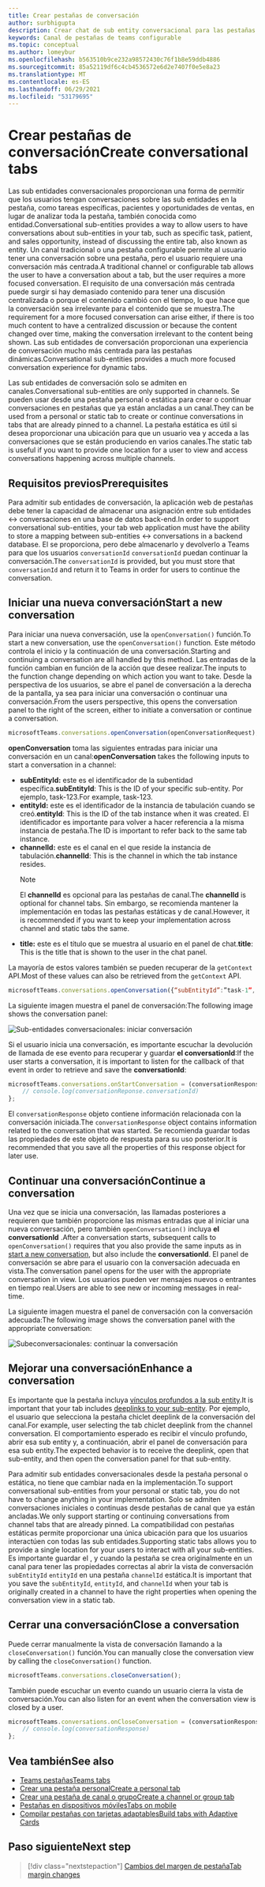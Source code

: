 ```yaml
---
title: Crear pestañas de conversación
author: surbhigupta
description: Crear chat de sub entity conversacional para las pestañas del canal
keywords: Canal de pestañas de teams configurable
ms.topic: conceptual
ms.author: lomeybur
ms.openlocfilehash: b563510b9ce232a98572430c76f1b8e59ddb4886
ms.sourcegitcommit: 85a52119df6c4cb4536572e6d2e7407f0e5e8a23
ms.translationtype: MT
ms.contentlocale: es-ES
ms.lasthandoff: 06/29/2021
ms.locfileid: "53179695"
---
```

# <a name="create-conversational-tabs"></a><span data-ttu-id="17e03-104">Crear pestañas de conversación</span><span class="sxs-lookup"><span data-stu-id="17e03-104">Create conversational tabs</span></span>

<span data-ttu-id="17e03-105">Las sub entidades conversacionales proporcionan una forma de permitir que los usuarios tengan conversaciones sobre las sub entidades en la pestaña, como tareas específicas, pacientes y oportunidades de ventas, en lugar de analizar toda la pestaña, también conocida como entidad.</span><span class="sxs-lookup"><span data-stu-id="17e03-105">Conversational sub-entities provides a way to allow users to have conversations about sub-entities in your tab, such as specific task, patient, and sales opportunity, instead of discussing the entire tab, also known as entity.</span></span> <span data-ttu-id="17e03-106">Un canal tradicional o una pestaña configurable permite al usuario tener una conversación sobre una pestaña, pero el usuario requiere una conversación más centrada.</span><span class="sxs-lookup"><span data-stu-id="17e03-106">A traditional channel or configurable tab allows the user to have a conversation about a tab, but the user requires a more focused conversation.</span></span> <span data-ttu-id="17e03-107">El requisito de una conversación más centrada puede surgir si hay demasiado contenido para tener una discusión centralizada o porque el contenido cambió con el tiempo, lo que hace que la conversación sea irrelevante para el contenido que se muestra.</span><span class="sxs-lookup"><span data-stu-id="17e03-107">The requirement for a more focused conversation can arise either, if there is too much content to have a centralized discussion or because the content changed over time, making the conversation irrelevant to the content being shown.</span></span> <span data-ttu-id="17e03-108">Las sub entidades de conversación proporcionan una experiencia de conversación mucho más centrada para las pestañas dinámicas.</span><span class="sxs-lookup"><span data-stu-id="17e03-108">Conversational sub-entities provides a much more focused conversation experience for dynamic tabs.</span></span>

<span data-ttu-id="17e03-109">Las sub entidades de conversación solo se admiten en canales.</span><span class="sxs-lookup"><span data-stu-id="17e03-109">Conversational sub-entities are only supported in channels.</span></span> <span data-ttu-id="17e03-110">Se pueden usar desde una pestaña personal o estática para crear o continuar conversaciones en pestañas que ya están ancladas a un canal.</span><span class="sxs-lookup"><span data-stu-id="17e03-110">They can be used from a personal or static tab to create or continue conversations in tabs that are already pinned to a channel.</span></span> <span data-ttu-id="17e03-111">La pestaña estática es útil si desea proporcionar una ubicación para que un usuario vea y acceda a las conversaciones que se están produciendo en varios canales.</span><span class="sxs-lookup"><span data-stu-id="17e03-111">The static tab is useful if you want to provide one location for a user to view and access conversations happening across multiple channels.</span></span>

## <a name="prerequisites"></a><span data-ttu-id="17e03-112">Requisitos previos</span><span class="sxs-lookup"><span data-stu-id="17e03-112">Prerequisites</span></span>

<span data-ttu-id="17e03-113">Para admitir sub entidades de conversación, la aplicación web de pestañas debe tener la capacidad de almacenar una asignación entre sub entidades ↔ conversaciones en una base de datos back-end.</span><span class="sxs-lookup"><span data-stu-id="17e03-113">In order to support conversational sub-entities, your tab web application must have the ability to store a mapping between sub-entities ↔ conversations in a backend database.</span></span> <span data-ttu-id="17e03-114">El se proporciona, pero debe almacenarlo y devolverlo a Teams para que los usuarios `conversationId` `conversationId` puedan continuar la conversación.</span><span class="sxs-lookup"><span data-stu-id="17e03-114">The `conversationId` is provided, but you must store that `conversationId` and return it to Teams in order for users to continue the conversation.</span></span>

## <a name="start-a-new-conversation"></a><span data-ttu-id="17e03-115">Iniciar una nueva conversación</span><span class="sxs-lookup"><span data-stu-id="17e03-115">Start a new conversation</span></span>

<span data-ttu-id="17e03-116">Para iniciar una nueva conversación, use la `openConversation()` función.</span><span class="sxs-lookup"><span data-stu-id="17e03-116">To start a new conversation, use the `openConversation()` function.</span></span> <span data-ttu-id="17e03-117">Este método controla el inicio y la continuación de una conversación.</span><span class="sxs-lookup"><span data-stu-id="17e03-117">Starting and continuing a conversation are all handled by this method.</span></span> <span data-ttu-id="17e03-118">Las entradas de la función cambian en función de la acción que desee realizar.</span><span class="sxs-lookup"><span data-stu-id="17e03-118">The inputs to the function change depending on which action you want to take.</span></span> <span data-ttu-id="17e03-119">Desde la perspectiva de los usuarios, se abre el panel de conversación a la derecha de la pantalla, ya sea para iniciar una conversación o continuar una conversación.</span><span class="sxs-lookup"><span data-stu-id="17e03-119">From the users perspective, this opens the conversation panel to the right of the screen, either to initiate a conversation or continue a conversation.</span></span>

``` javascript
microsoftTeams.conversations.openConversation(openConversationRequest);
```

<span data-ttu-id="17e03-120">**openConversation** toma las siguientes entradas para iniciar una conversación en un canal:</span><span class="sxs-lookup"><span data-stu-id="17e03-120">**openConversation** takes the following inputs to start a conversation in a channel:</span></span>

* <span data-ttu-id="17e03-121">**subEntityId:** este es el identificador de la subentidad específica.</span><span class="sxs-lookup"><span data-stu-id="17e03-121">**subEntityId**: This is the ID of your specific sub-entity.</span></span> <span data-ttu-id="17e03-122">Por ejemplo, task-123.</span><span class="sxs-lookup"><span data-stu-id="17e03-122">For example, task-123.</span></span>
* <span data-ttu-id="17e03-123">**entityId:** este es el identificador de la instancia de tabulación cuando se creó.</span><span class="sxs-lookup"><span data-stu-id="17e03-123">**entityId**: This is the ID of the tab instance when it was created.</span></span> <span data-ttu-id="17e03-124">El identificador es importante para volver a hacer referencia a la misma instancia de pestaña.</span><span class="sxs-lookup"><span data-stu-id="17e03-124">The ID is important to refer back to the same tab instance.</span></span>
* <span data-ttu-id="17e03-125">**channelId:** este es el canal en el que reside la instancia de tabulación.</span><span class="sxs-lookup"><span data-stu-id="17e03-125">**channelId**: This is the channel in which the tab instance resides.</span></span>
   > [!NOTE]
   > <span data-ttu-id="17e03-126">El **channelId** es opcional para las pestañas de canal.</span><span class="sxs-lookup"><span data-stu-id="17e03-126">The **channelId** is optional for channel tabs.</span></span> <span data-ttu-id="17e03-127">Sin embargo, se recomienda mantener la implementación en todas las pestañas estáticas y de canal.</span><span class="sxs-lookup"><span data-stu-id="17e03-127">However, it is recommended if you want to keep your implementation across channel and static tabs the same.</span></span>
* <span data-ttu-id="17e03-128">**title:** este es el título que se muestra al usuario en el panel de chat.</span><span class="sxs-lookup"><span data-stu-id="17e03-128">**title**: This is the title that is shown to the user in the chat panel.</span></span>

<span data-ttu-id="17e03-129">La mayoría de estos valores también se pueden recuperar de la `getContext` API.</span><span class="sxs-lookup"><span data-stu-id="17e03-129">Most of these values can also be retrieved from the `getContext` API.</span></span>

```javascript
microsoftTeams.conversations.openConversation({“subEntityId”:”task-1”, “entityId”: “tabInstanceId-1”, “channelId”: ”19:baa6e71f65b948d189bf5c892baa8e5a@thread.skype”, “title”: "Task Title”});
```

<span data-ttu-id="17e03-130">La siguiente imagen muestra el panel de conversación:</span><span class="sxs-lookup"><span data-stu-id="17e03-130">The following image shows the conversation panel:</span></span>

![Sub-entidades conversacionales: iniciar conversación](~/assets/images/tabs/conversational-subentities/start-conversation.png)

<span data-ttu-id="17e03-132">Si el usuario inicia una conversación, es importante escuchar la devolución de llamada de ese evento para recuperar y guardar **el conversationId**:</span><span class="sxs-lookup"><span data-stu-id="17e03-132">If the user starts a conversation, it is important to listen for the callback of that event in order to retrieve and save the **conversationId**:</span></span>

```javascript
microsoftTeams.conversations.onStartConversation = (conversationResponse) => {
    // console.log(conversationReponse.conversationId)
};
```

<span data-ttu-id="17e03-133">El `conversationResponse` objeto contiene información relacionada con la conversación iniciada.</span><span class="sxs-lookup"><span data-stu-id="17e03-133">The `conversationResponse` object contains information related to the conversation that was started.</span></span> <span data-ttu-id="17e03-134">Se recomienda guardar todas las propiedades de este objeto de respuesta para su uso posterior.</span><span class="sxs-lookup"><span data-stu-id="17e03-134">It is recommended that you save all the properties of this response object for later use.</span></span>

## <a name="continue-a-conversation"></a><span data-ttu-id="17e03-135">Continuar una conversación</span><span class="sxs-lookup"><span data-stu-id="17e03-135">Continue a conversation</span></span>

<span data-ttu-id="17e03-136">Una vez que se inicia una conversación, las llamadas posteriores a requieren que también proporcione las mismas entradas que al iniciar una nueva conversación, pero también `openConversation()` incluya **el conversationId** [](#start-a-new-conversation).</span><span class="sxs-lookup"><span data-stu-id="17e03-136">After a conversation starts, subsequent calls to `openConversation()` requires that you also provide the same inputs as in [start a new conversation](#start-a-new-conversation), but also include the **conversationId**.</span></span> <span data-ttu-id="17e03-137">El panel de conversación se abre para el usuario con la conversación adecuada en vista.</span><span class="sxs-lookup"><span data-stu-id="17e03-137">The conversation panel opens for the user with the appropriate conversation in view.</span></span> <span data-ttu-id="17e03-138">Los usuarios pueden ver mensajes nuevos o entrantes en tiempo real.</span><span class="sxs-lookup"><span data-stu-id="17e03-138">Users are able to see new or incoming messages in real-time.</span></span>

<span data-ttu-id="17e03-139">La siguiente imagen muestra el panel de conversación con la conversación adecuada:</span><span class="sxs-lookup"><span data-stu-id="17e03-139">The following image shows the conversation panel with the appropriate conversation:</span></span>

![Subeconversacionales: continuar la conversación](~/assets/images/tabs/conversational-subentities/continue-conversation.png)

## <a name="enhance-a-conversation"></a><span data-ttu-id="17e03-141">Mejorar una conversación</span><span class="sxs-lookup"><span data-stu-id="17e03-141">Enhance a conversation</span></span>

<span data-ttu-id="17e03-142">Es importante que la pestaña incluya [vínculos profundos a la sub entity](~/concepts/build-and-test/deep-links.md).</span><span class="sxs-lookup"><span data-stu-id="17e03-142">It is important that your tab includes [deeplinks to your sub-entity](~/concepts/build-and-test/deep-links.md).</span></span> <span data-ttu-id="17e03-143">Por ejemplo, el usuario que selecciona la pestaña chiclet deeplink de la conversación del canal.</span><span class="sxs-lookup"><span data-stu-id="17e03-143">For example, user selecting the tab chiclet deeplink from the channel conversation.</span></span> <span data-ttu-id="17e03-144">El comportamiento esperado es recibir el vínculo profundo, abrir esa sub entity y, a continuación, abrir el panel de conversación para esa sub entity.</span><span class="sxs-lookup"><span data-stu-id="17e03-144">The expected behavior is to receive the deeplink, open that sub-entity, and then open the conversation panel for that sub-entity.</span></span>

<span data-ttu-id="17e03-145">Para admitir sub entidades conversacionales desde la pestaña personal o estática, no tiene que cambiar nada en la implementación.</span><span class="sxs-lookup"><span data-stu-id="17e03-145">To support conversational sub-entities from your personal or static tab, you do not have to change anything in your implementation.</span></span> <span data-ttu-id="17e03-146">Solo se admiten conversaciones iniciales o continuas desde pestañas de canal que ya están ancladas.</span><span class="sxs-lookup"><span data-stu-id="17e03-146">We only support starting or continuing conversations from channel tabs that are already pinned.</span></span> <span data-ttu-id="17e03-147">La compatibilidad con pestañas estáticas permite proporcionar una única ubicación para que los usuarios interactúen con todas las sub entidades.</span><span class="sxs-lookup"><span data-stu-id="17e03-147">Supporting static tabs allows you to provide a single location for your users to interact with all your sub-entities.</span></span> <span data-ttu-id="17e03-148">Es importante guardar el , y cuando la pestaña se crea originalmente en un canal para tener las propiedades correctas al abrir la vista de conversación `subEntityId` `entityId` en una pestaña `channelId` estática.</span><span class="sxs-lookup"><span data-stu-id="17e03-148">It is important that you save the `subEntityId`, `entityId`, and `channelId` when your tab is originally created in a channel to have the right properties when opening the conversation view in a static tab.</span></span>

## <a name="close-a-conversation"></a><span data-ttu-id="17e03-149">Cerrar una conversación</span><span class="sxs-lookup"><span data-stu-id="17e03-149">Close a conversation</span></span>

<span data-ttu-id="17e03-150">Puede cerrar manualmente la vista de conversación llamando a la `closeConversation()` función.</span><span class="sxs-lookup"><span data-stu-id="17e03-150">You can manually close the conversation view by calling the `closeConversation()` function.</span></span>

```javascript
microsoftTeams.conversations.closeConversation();
```

<span data-ttu-id="17e03-151">También puede escuchar un evento cuando un usuario cierra la vista de conversación.</span><span class="sxs-lookup"><span data-stu-id="17e03-151">You can also listen for an event when the conversation view is closed by a user.</span></span>

```javascript
microsoftTeams.conversations.onCloseConversation = (conversationResponse) => {
    // console.log(conversationResponse)
};
```

## <a name="see-also"></a><span data-ttu-id="17e03-152">Vea también</span><span class="sxs-lookup"><span data-stu-id="17e03-152">See also</span></span>

* [<span data-ttu-id="17e03-153">Teams pestañas</span><span class="sxs-lookup"><span data-stu-id="17e03-153">Teams tabs</span></span>](~/tabs/what-are-tabs.md)
* [<span data-ttu-id="17e03-154">Crear una pestaña personal</span><span class="sxs-lookup"><span data-stu-id="17e03-154">Create a personal tab</span></span>](~/tabs/how-to/create-personal-tab.md)
* [<span data-ttu-id="17e03-155">Crear una pestaña de canal o grupo</span><span class="sxs-lookup"><span data-stu-id="17e03-155">Create a channel or group tab</span></span>](~/tabs/how-to/create-channel-group-tab.md)
* [<span data-ttu-id="17e03-156">Pestañas en dispositivos móviles</span><span class="sxs-lookup"><span data-stu-id="17e03-156">Tabs on mobile</span></span>](~/tabs/design/tabs-mobile.md)
* [<span data-ttu-id="17e03-157">Compilar pestañas con tarjetas adaptables</span><span class="sxs-lookup"><span data-stu-id="17e03-157">Build tabs with Adaptive Cards</span></span>](~/tabs/how-to/build-adaptive-card-tabs.md)

## <a name="next-step"></a><span data-ttu-id="17e03-158">Paso siguiente</span><span class="sxs-lookup"><span data-stu-id="17e03-158">Next step</span></span>

> [!div class="nextstepaction"]
> [<span data-ttu-id="17e03-159">Cambios del margen de pestaña</span><span class="sxs-lookup"><span data-stu-id="17e03-159">Tab margin changes</span></span>](~/resources/removing-tab-margins.md)